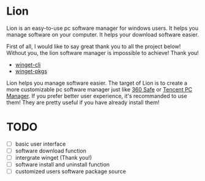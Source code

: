 # Lion
Lion is an easy-to-use pc software manager for windows users. It helps you manage software on your computer.
It helps your download software easier.

First of all, I would like to say great thank you to all the project below! Without you, the lion software
manager is impossible to achieve! Thank you!

 - [winget-cli](https://github.com/microsoft/winget-cli)
 - [winget-pkgs](https://github.com/microsoft/winget-pkgs)

Lion helps you manage software easier. The target of Lion is to create a more customizable pc software manager 
just like [360 Safe](https://soft.360.cn/) or [Tencent PC Manager](https://pc.qq.com/). If you prefer better 
user experience, it's recommanded to use them! They are pretty useful if you have already install them!
 
# TODO
 - [ ] basic user interface
 - [ ] software download function
 - [ ] intergrate winget (Thank you!)
 - [ ] software install and uninstall function
 - [ ] customized users software package source
